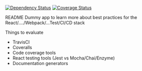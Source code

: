 [![Dependency Status](https://david-dm.org/aaronplave/dummy-app.svg?style=flat-square)](https://david-dm.org/aaronplave/dummy-app)
[![Coverage Status](https://coveralls.io/repos/github/AaronPlave/dummy-app/badge.svg?branch=master)](https://coveralls.io/github/AaronPlave/dummy-app?branch=master)

README
Dummy app to learn more about best practices for the React/..../Webpack/...Test/CI/CD stack

Things to evaluate
* TravisCI
* Coveralls
* Code coverage tools
* React testing tools (Jest vs Mocha/Chai/Enzyme)
* Documentation generators
